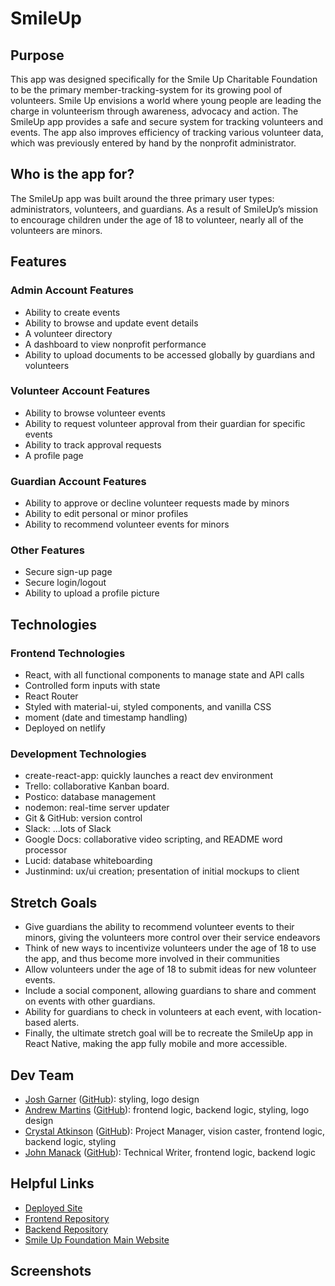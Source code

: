 # SmileUp

## Purpose

This app was designed specifically for the Smile Up Charitable Foundation to be the primary member-tracking-system for its growing pool of volunteers. Smile Up envisions a world where young people are leading the charge in volunteerism through awareness, advocacy and action. The SmileUp app provides a safe and secure system for tracking volunteers and events. The app also improves efficiency of tracking various volunteer data, which was previously entered by hand by the nonprofit administrator.

## Who is the app for?

The SmileUp app was built around the three primary user types: administrators, volunteers, and guardians. As a result of SmileUp’s mission to encourage children under the age of 18 to volunteer, nearly all of the volunteers are minors.

## Features

### Admin Account Features

- Ability to create events
- Ability to browse and update event details
- A volunteer directory
- A dashboard to view nonprofit performance
- Ability to upload documents to be accessed globally by guardians and volunteers

### Volunteer Account Features

- Ability to browse volunteer events
- Ability to request volunteer approval from their guardian for specific events
- Ability to track approval requests
- A profile page

### Guardian Account Features

- Ability to approve or decline volunteer requests made by minors
- Ability to edit personal or minor profiles
- Ability to recommend volunteer events for minors

### Other Features

- Secure sign-up page
- Secure login/logout
- Ability to upload a profile picture

## Technologies

### Frontend Technologies

- React, with all functional components to manage state and API calls
- Controlled form inputs with state
- React Router
- Styled with material-ui, styled components, and vanilla CSS
- moment (date and timestamp handling)
- Deployed on netlify

### Development Technologies

- create-react-app: quickly launches a react dev environment
- Trello: collaborative Kanban board.
- Postico: database management
- nodemon: real-time server updater
- Git & GitHub: version control
- Slack: ...lots of Slack
- Google Docs: collaborative video scripting, and README word processor
- Lucid: database whiteboarding
- Justinmind: ux/ui creation; presentation of initial mockups to client

## Stretch Goals

- Give guardians the ability to recommend volunteer events to their minors, giving the volunteers more control over their service endeavors
- Think of new ways to incentivize volunteers under the age of 18 to use the app, and thus become more involved in their communities
- Allow volunteers under the age of 18 to submit ideas for new volunteer events.
- Include a social component, allowing guardians to share and comment on events with other guardians.
- Ability for guardians to check in volunteers at each event, with location-based alerts.
- Finally, the ultimate stretch goal will be to recreate the SmileUp app in React Native, making the app fully mobile and more accessible.

## Dev Team

- [Josh Garner](https://mrjgarner.com/) ([GitHub](https://github.com/jg-2021)): styling, logo design
- [Andrew Martins](https://www.linkedin.com/in/andrew-martins-jr/) ([GitHub](https://github.com/jg-2021)): frontend logic, backend logic, styling, logo design
- [Crystal Atkinson](https://www.linkedin.com/in/crystal-atkinson/) ([GitHub](https://github.com/jg-2021)): Project Manager, vision caster, frontend logic, backend logic, styling
- [John Manack](https://www.linkedin.com/in/john-manack/) ([GitHub](https://github.com/jg-2021)): Technical Writer, frontend logic, backend logic

## Helpful Links

- [Deployed Site](https://smileup.netlify.app/)
- [Frontend Repository](https://github.com/crystalatk/smile_up)
- [Backend Repository](https://github.com/crystalatk/smileUp_back)
- [Smile Up Foundation Main Website](http://www.smileupfoundation.org/)

## Screenshots
